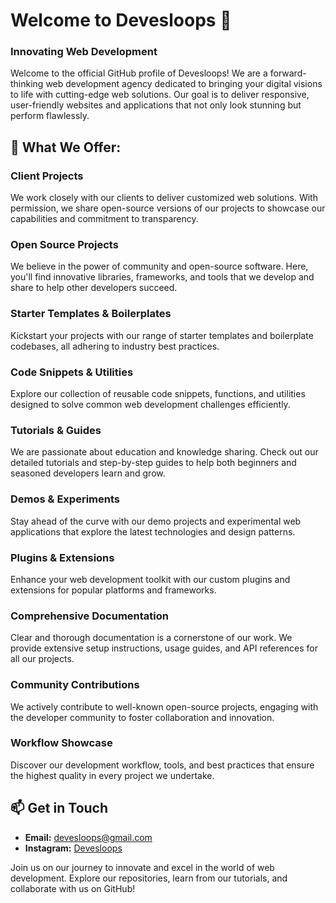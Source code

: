 # Welcome to Devesloops 👋

### Innovating Web Development

Welcome to the official GitHub profile of Devesloops! We are a forward-thinking web development agency dedicated to bringing your digital visions to life with cutting-edge web solutions. Our goal is to deliver responsive, user-friendly websites and applications that not only look stunning but perform flawlessly.

## 🌟 What We Offer:

### Client Projects
We work closely with our clients to deliver customized web solutions. With permission, we share open-source versions of our projects to showcase our capabilities and commitment to transparency.

### Open Source Projects
We believe in the power of community and open-source software. Here, you'll find innovative libraries, frameworks, and tools that we develop and share to help other developers succeed.

### Starter Templates & Boilerplates
Kickstart your projects with our range of starter templates and boilerplate codebases, all adhering to industry best practices.

### Code Snippets & Utilities
Explore our collection of reusable code snippets, functions, and utilities designed to solve common web development challenges efficiently.

### Tutorials & Guides
We are passionate about education and knowledge sharing. Check out our detailed tutorials and step-by-step guides to help both beginners and seasoned developers learn and grow.

### Demos & Experiments
Stay ahead of the curve with our demo projects and experimental web applications that explore the latest technologies and design patterns.

### Plugins & Extensions
Enhance your web development toolkit with our custom plugins and extensions for popular platforms and frameworks.

### Comprehensive Documentation
Clear and thorough documentation is a cornerstone of our work. We provide extensive setup instructions, usage guides, and API references for all our projects.

### Community Contributions
We actively contribute to well-known open-source projects, engaging with the developer community to foster collaboration and innovation.

### Workflow Showcase
Discover our development workflow, tools, and best practices that ensure the highest quality in every project we undertake.

## 📫 Get in Touch
- **Email:** devesloops@gmail.com
- **Instagram:** [Devesloops](https://instagram.com/devesloops)

Join us on our journey to innovate and excel in the world of web development. Explore our repositories, learn from our tutorials, and collaborate with us on GitHub!
